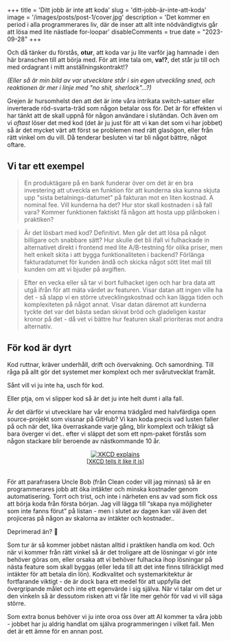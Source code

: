 +++
title = 'Ditt jobb är inte att koda'
slug = 'ditt-jobb-är-inte-att-koda'
image = '/images/posts/post-1/cover.jpg'
description = 'Det kommer en period i alla programmerares liv, där de inser att allt inte nödvändigtvis går att lösa med lite nästlade for-loopar'
disableComments = true
date = "2023-09-28"
+++

Och då tänker du förstås, **otur**, att koda var ju lite varför jag hamnade i den här branschen till att börja med. För att inte tala om, **va!?**, det står ju till och med ordagrant i mitt anställningskontrakt!?

*(Eller så är min bild av var utvecklare står i sin egen utveckling sned, och reaktionen är mer i linje med "no shit, sherlock"...?)*

Grejen är hursomhelst den att det är inte våra intrikata switch-satser eller inverterade röd-svarta-träd som någon betalar oss för. Det är för effekten vi har tänkt att de skall uppnå för någon användare i slutändan. Och även om vi *oftast* löser det med kod (det är ju just för att vi kan det som vi har jobbet) så är det mycket värt att först se problemen med rätt glasögon, eller från rätt vinkel om du vill. Då tenderar besluten vi tar bli något bättre, något oftare. 

## Vi tar ett exempel

> En produktägare på en bank funderar över om det är en bra investering att utveckla en funktion för att kunderna ska kunna skjuta upp "sista betalnings-datumet" på fakturan mot en liten kostnad. A nominal fee. Vill kunderna ha det? Hur stor skall kostnaden i så fall vara? Kommer funktionen faktiskt få någon att hosta upp plånboken i praktiken?
>

> Är det lösbart med kod? Definitivt. Men går det att lösa på något billigare och snabbare sätt? Hur skulle det bli ifall vi fulhackade in alternativet direkt i frontend med lite A/B-testning för olika priser, men helt enkelt skita i att bygga funktionaliteten i backend? Förlänga fakturadatumet för kunden ändå och skicka något sött litet mail till kunden om att vi bjuder på avgiften.
> 

> Efter en vecka eller så tar vi bort fulhacket igen och har bra data att utgå ifrån för att mäta värdet av featuren. Visar datan att ingen ville ha det - så slapp vi en större utvecklingskostnad och kan lägga tiden och komplexiteten på något annat. Visar datan däremot att kunderna tyckte det var det bästa sedan skivat bröd och gladeligen kastar kronor på det - då vet vi bättre hur featuren skall prioriteras mot andra alternativ.
> 

## För kod är dyrt

Kod ruttnar, kräver underhåll, drift och övervakning. Och samordning. Till råga på allt gör det systemet mer komplext och mer svårutvecklat framåt. 

Sånt vill vi ju inte ha, usch för kod. 

Eller ptja, om vi slipper kod så är det ju inte helt dumt i alla fall.

Är det därför vi utvecklare har vår enorma trädgård med halvfärdiga open source-projekt som vissnar på GitHub? Vi kan koda precis vad lusten faller på och när det, lika överraskande varje gång, blir komplext och tråkigt så bara överger vi det.. efter vi släppt det som ett npm-paket förstås som någon stackare blir beroende av nästkommande 10 år.
<div style="display: flex; justify-content: center; flex-wrap: wrap;">
    <div>
        <a href="https://xkcd.com/2347/" target="_blank" > <img src="https://imgs.xkcd.com/comics/dependency.png" alt="XKCD explains"/></a>
    </div>
    <div style="flex-basis: 100%;  height: 0;"></div>
    <div style="font-size:small;"><a href="https://xkcd.com/2347/" target="_blank">[XKCD tells it like it is]</a></div>
</div>


<br/>
  
För att parafrasera Uncle Bob (från Clean coder vill jag minnas) så är en programmerares jobb att öka intäkter och minska kostnader genom automatisering. Torrt och trist, och inte i närheten ens av vad som fick oss att börja koda från första början. Jag vill lägga till “skapa nya möjligheter som inte fanns förut” på listan - men i slutet av dagen kan väl även det projiceras på någon av skalorna av intäkter och kostnader..

Deprimerad än? 🙂

Som tur är så kommer jobbet nästan alltid i praktiken handla om kod. Och när vi kommer från rätt vinkel så är det troligare att de lösningar vi gör inte behöver göras om, eller orsaka att vi behöver fulhacka ihop lösningar på nästa feature som skall byggas (eller leda till att det inte finns tillräckligt med intäkter för att betala din lön). Kodkvalitet och systemarkitektur är fortfarande viktigt - de är dock bara ett medel för att uppfylla det övergripande målet och inte ett egenvärde i sig själva. När vi talar om det ur den vinkeln så är dessutom risken att vi får lite mer gehör för vad vi vill säga större.

Som extra bonus behöver vi ju inte oroa oss över att AI kommer ta våra jobb - jobbet har ju aldrig handlat om själva programmeringen i vilket fall. Men det är ett ämne för en annan post.

